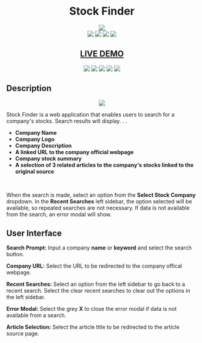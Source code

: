 <h1 align="center">Stock Finder</h1>

<div align="center">
<img src="https://user-images.githubusercontent.com/79816212/120241795-20858100-c229-11eb-978c-313107dc4865.png">
</div>

<div align="center">
<img src="https://img.shields.io/badge/Contributed%20by-arerickson28-blue">

<img src="https://img.shields.io/badge/Contributed%20by-maayazed-blue">

<img src="https://img.shields.io/badge/Contributed%20by-norgard7-blue">

<img src="https://img.shields.io/badge/Contributed%20by-aminhassan25-blue">
</div>                                                                           

<h2 align="center"><a href="https://arerickson28.github.io/stock-finder/">LIVE DEMO</a> </h2>

<div align="center">
<img src="https://img.shields.io/github/issues/arerickson28/stock-finder">

<img src="https://img.shields.io/github/forks/arerickson28/stock-finder">
  
<img src="https://img.shields.io/badge/JavaScript-63.8%25-yellow">
  
<img src="https://img.shields.io/badge/HTML-19.3%25-red">
  
<img src="https://img.shields.io/badge/CSS-16.9%25-blueviolet">
</div> 

## Description

<p align="center">
<img src="https://user-images.githubusercontent.com/79816212/120239662-5ecc7180-c224-11eb-8400-8cfabaa36826.gif">
</p>

Stock Finder is a web application that enables users to search for a company's stocks. Search results will display.  .  .
- **Company Name**
- **Company Logo**
- **Company Description**
- **A linked URL to the company official webpage**
- **Company stock summary**
- **A selection of 3 related articles to the company's stocks linked to the original source**
<br>
<p>When the search is made, select an option from the <strong>Select Stock Company</strong> dropdown. In the <strong>Recent Searches</strong> left sidebar, the option selected will be available, so repeated searches are not necessary. If data is not available from the search, an error modal will show.</p>

## User Interface

<p><strong>Search Prompt:</strong> Input a company <strong>name</strong> or <strong>keyword</strong> and select the search button.</p>

<p><strong>Company URL:</strong> Select the URL to be redirected to the company offical webpage.</p>

<p><strong>Recent Searches:</strong> Select an option from the left sidebar to go back to a recent search. Select the clear recent searches to clear out the options in the left sidebar.</p>

<p><strong>Error Modal:</strong> Select the grey <strong>X</strong> to close the error modal if data is not available from a search.</p>

<p><strong>Article Selection:</strong> Select the article title to be redirected to the article source page.</p>
